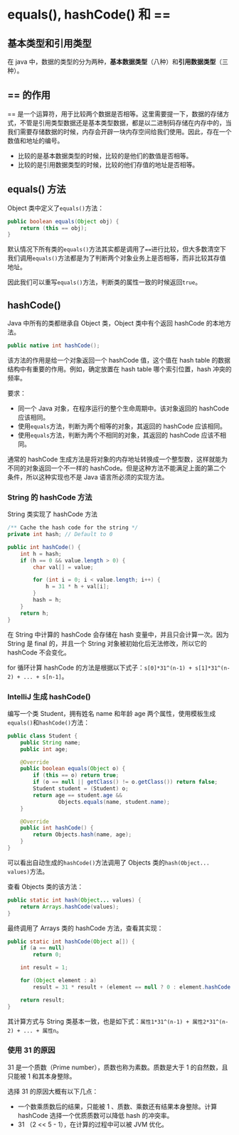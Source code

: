 # equals(), hashCode() 和 ==

## 基本类型和引用类型

在 java 中，数据的类型的分为两种，**基本数据类型**（八种）和**引用数据类型**（三种）。

## == 的作用

== 是一个运算符，用于比较两个数据是否相等。这里需要提一下，数据的存储方式，不管是引用类型数据还是基本类型数据，都是以二进制码存储在内存中的，当我们需要存储数据的时候，内存会开辟一块内存空间给我们使用。因此，存在一个数值和地址的编号。

* 比较的是基本数据类型的时候，比较的是他们的数值是否相等。
* 比较的是引用数据类型的时候，比较的他们存值的地址是否相等。

## equals() 方法

Object 类中定义了`equals()`方法：

```java
public boolean equals(Object obj) {
    return (this == obj);
}
```

默认情况下所有类的`equals()`方法其实都是调用了`==`进行比较，但大多数清空下我们调用`equals()`方法都是为了判断两个对象业务上是否相等，而非比较其存值地址。

因此我们可以重写`equals()`方法，判断类的属性一致的时候返回`true`。

## hashCode()

Java 中所有的类都继承自 Object 类，Object 类中有个返回 hashCode 的本地方法。

```java
public native int hashCode();
```

该方法的作用是给一个对象返回一个 hashCode 值，这个值在 hash table 的数据结构中有重要的作用。例如，确定放置在 hash table 哪个索引位置，hash 冲突的频率。

要求：

* 同一个 Java 对象，在程序运行的整个生命周期中。该对象返回的 hashCode 应该相同。
* 使用`equals`方法，判断为两个相等的对象，其返回的 hashCode 应该相同。
* 使用`equals`方法，判断为两个不相同的对象，其返回的 hashCode 应该不相同。

通常的 hashCode 生成方法是将对象的内存地址转换成一个整型数，这样就能为不同的对象返回一个不一样的 hashCode。但是这种方法不能满足上面的第二个条件，所以这种实现也不是 Java 语言所必须的实现方法。

### String 的 hashCode 方法

String 类实现了 hashCode 方法

```java
/** Cache the hash code for the string */
private int hash; // Default to 0

public int hashCode() {
    int h = hash;
    if (h == 0 && value.length > 0) {
        char val[] = value;

        for (int i = 0; i < value.length; i++) {
            h = 31 * h + val[i];
        }
        hash = h;
    }
    return h;
}
```

在 String 中计算的 hashCode 会存储在 hash 变量中，并且只会计算一次。因为 String 是 final 的，并且一个 String 对象被初始化后无法修改，所以它的 hashCode 不会变化。

for 循环计算 hashCode 的方法是根据以下式子：`s[0]*31^(n-1) + s[1]*31^(n-2) + ... + s[n-1]`。

### IntelliJ 生成 hashCode()

编写一个类 Student，拥有姓名 name 和年龄 age 两个属性，使用模板生成`equals()`和`hashCode()`方法：

```java
public class Student {
    public String name;
    public int age;

    @Override
    public boolean equals(Object o) {
        if (this == o) return true;
        if (o == null || getClass() != o.getClass()) return false;
        Student student = (Student) o;
        return age == student.age &&
                Objects.equals(name, student.name);
    }

    @Override
    public int hashCode() {
        return Objects.hash(name, age);
    }
}
```

可以看出自动生成的`hashCode()`方法调用了 Objects 类的`hash(Object... values)`方法。

查看 Objects 类的该方法：

```java
public static int hash(Object... values) {
    return Arrays.hashCode(values);
}
```

最终调用了 Arrays 类的 hashCode 方法，查看其实现：

```java
public static int hashCode(Object a[]) {
    if (a == null)
        return 0;

    int result = 1;

    for (Object element : a)
        result = 31 * result + (element == null ? 0 : element.hashCode());

    return result;
}
```

其计算方式与 String 类基本一致，也是如下式：`属性1*31^(n-1) + 属性2*31^(n-2) + ... + 属性n`。

### 使用 31 的原因

31 是一个质数（Prime number），质数也称为素数。质数是大于 1 的自然数，且只能被 1 和其本身整除。

选择 31 的原因大概有以下几点：

* 一个数乘质数后的结果，只能被 1 、质数、乘数还有结果本身整除。计算 hashCode 选择一个优质质数可以降低 hash 的冲突率。
* 31 （2 << 5 - 1），在计算的过程中可以被 JVM 优化。